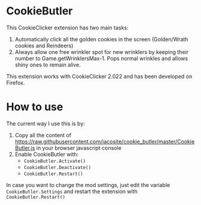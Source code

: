 # CookieButler
This CookieClicker extension has two main tasks:
1. Automatically click all the golden cookies in the screen (Golden/Wrath cookies and Reindeers)
2. Always allow one free wrinkler spot for new wrinklers by keeping their number to Game.getWrinklersMax-1. Pops normal wrinkles and allows shiny ones to remain alive.

This extension works with CookieClicker 2.022 and has been developed on Firefox. 

# How to use
The current way I use this is by:
1. Copy all the content of https://raw.githubusercontent.com/iacosite/cookie_butler/master/CookieButler.js in your browser javascript console
2. Enable CookieButler with:
    * `CookieButler.Activate()`
    * `CookieButler.Deactivate()`
    * `CookieButler.Restart()` 

In case you want to change the mod settings, just edit the variable `CookieButler.Settings` and restart the extension with `CookieButler.Restart()` 
